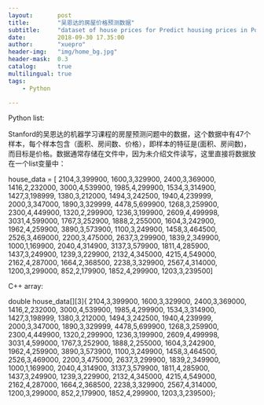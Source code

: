 ```yaml
---
layout:       post
title:        "吴恩达的房屋价格预测数据"
subtitle:     "dataset of house prices for Predict housing prices in Portland, Oregon  from Andrew Ng"
date:         2018-09-30 17.35:00
author:       "xuepro"
header-img:   "img/home_bg.jpg"
header-mask:  0.3
catalog:      true
multilingual: true
tags:
    - Python
    
---    
```



Python list:

Stanford的吴恩达的机器学习课程的房屋预测问题中的数据，这个数据中有47个样本，每个样本包含（面积、房间数、价格），即样本的特征是(面积、房间数)，而目标是价格。数据通常存储在文件中，因为未介绍文件读写，这里直接将数据放在一个list变量中：

house_data = [
2104,3,399900,
1600,3,329900,
2400,3,369000,
1416,2,232000,
3000,4,539900,
1985,4,299900,
1534,3,314900,
1427,3,198999,
1380,3,212000,
1494,3,242500,
1940,4,239999,
2000,3,347000,
1890,3,329999,
4478,5,699900,
1268,3,259900,
2300,4,449900,
1320,2,299900,
1236,3,199900,
2609,4,499998,
3031,4,599000,
1767,3,252900,
1888,2,255000,
1604,3,242900,
1962,4,259900,
3890,3,573900,
1100,3,249900,
1458,3,464500,
2526,3,469000,
2200,3,475000,
2637,3,299900,
1839,2,349900,
1000,1,169900,
2040,4,314900,
3137,3,579900,
1811,4,285900,
1437,3,249900,
1239,3,229900,
2132,4,345000,
4215,4,549000,
2162,4,287000,
1664,2,368500,
2238,3,329900,
2567,4,314000,
1200,3,299000,
852,2,179900,
1852,4,299900,
1203,3,239500]

C++ array:

double house_data[][3]{
2104,3,399900,
1600,3,329900,
2400,3,369000,
1416,2,232000,
3000,4,539900,
1985,4,299900,
1534,3,314900,
1427,3,198999,
1380,3,212000,
1494,3,242500,
1940,4,239999,
2000,3,347000,
1890,3,329999,
4478,5,699900,
1268,3,259900,
2300,4,449900,
1320,2,299900,
1236,3,199900,
2609,4,499998,
3031,4,599000,
1767,3,252900,
1888,2,255000,
1604,3,242900,
1962,4,259900,
3890,3,573900,
1100,3,249900,
1458,3,464500,
2526,3,469000,
2200,3,475000,
2637,3,299900,
1839,2,349900,
1000,1,169900,
2040,4,314900,
3137,3,579900,
1811,4,285900,
1437,3,249900,
1239,3,229900,
2132,4,345000,
4215,4,549000,
2162,4,287000,
1664,2,368500,
2238,3,329900,
2567,4,314000,
1200,3,299000,
852,2,179900,
1852,4,299900,
1203,3,239500};

